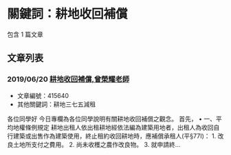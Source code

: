 # 關鍵詞：耕地收回補償

包含 1 篇文章

## 文章列表

### 2019/06/20 [耕地收回補償,曾榮耀老師](../../articles/415640_%E8%80%95%E5%9C%B0%E6%94%B6%E5%9B%9E%E8%A3%9C%E5%84%9F%2C%E6%9B%BE%E6%A6%AE%E8%80%80%E8%80%81%E5%B8%AB.md)
- 文章編號：415640
- 其他關鍵詞：耕地三七五減租

各位同學好 今日專欄為各位同學說明有關耕地收回補償之觀念。 首先， • 一、平均地權條例規定 耕地出租人依出租耕地經依法編為建築用地者，出租人為收回自行建築或出售作為建築使用，終止租約收回耕地時，應補償承租人(平§77I)： 1. 改良土地所支付之費用。 2. 尚未收穫之農作改良物。 3. 就申請終...
